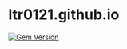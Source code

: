 # ltr0121.github.io

[![Gem Version](https://badge.fury.io/rb/tale.svg)](https://badge.fury.io/rb/tale)
